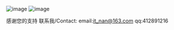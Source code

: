 
![image](http://note.youdao.com/s/R4L3Ah8P)
![image](/Users/cn/Desktop/1.png)

感谢您的支持
联系我/Contact:
email:it_nan@163.com
qq:412891216



